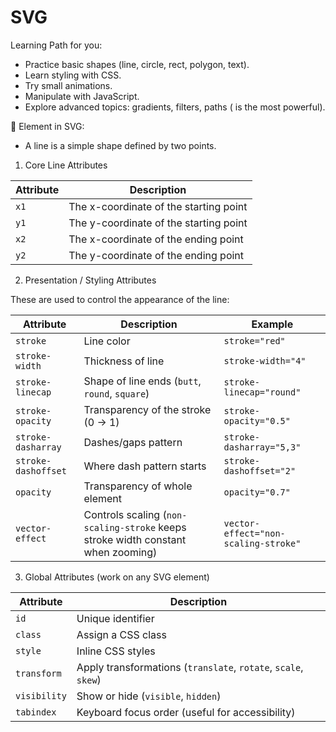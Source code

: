# SVG

Learning Path for you:

- Practice basic shapes (line, circle, rect, polygon, text).
- Learn styling with CSS.
- Try small animations.
- Manipulate with JavaScript.
- Explore advanced topics: gradients, filters, paths (<path> is the most powerful).

🔹 <line> Element in SVG:

- A line is a simple shape defined by two points.

1. Core Line Attributes

| Attribute | Description                            |
| --------- | -------------------------------------- |
| `x1`      | The x-coordinate of the starting point |
| `y1`      | The y-coordinate of the starting point |
| `x2`      | The x-coordinate of the ending point   |
| `y2`      | The y-coordinate of the ending point   |

2. Presentation / Styling Attributes

These are used to control the appearance of the line:

| Attribute           | Description                                                                      | Example                              |
| ------------------- | -------------------------------------------------------------------------------- | ------------------------------------ |
| `stroke`            | Line color                                                                       | `stroke="red"`                       |
| `stroke-width`      | Thickness of line                                                                | `stroke-width="4"`                   |
| `stroke-linecap`    | Shape of line ends (`butt`, `round`, `square`)                                   | `stroke-linecap="round"`             |
| `stroke-opacity`    | Transparency of the stroke (0 → 1)                                               | `stroke-opacity="0.5"`               |
| `stroke-dasharray`  | Dashes/gaps pattern                                                              | `stroke-dasharray="5,3"`             |
| `stroke-dashoffset` | Where dash pattern starts                                                        | `stroke-dashoffset="2"`              |
| `opacity`           | Transparency of whole element                                                    | `opacity="0.7"`                      |
| `vector-effect`     | Controls scaling (`non-scaling-stroke` keeps stroke width constant when zooming) | `vector-effect="non-scaling-stroke"` |

3. Global Attributes (work on any SVG element)

| Attribute    | Description                                                    |
| ------------ | -------------------------------------------------------------- |
| `id`         | Unique identifier                                              |
| `class`      | Assign a CSS class                                             |
| `style`      | Inline CSS styles                                              |
| `transform`  | Apply transformations (`translate`, `rotate`, `scale`, `skew`) |
| `visibility` | Show or hide (`visible`, `hidden`)                             |
| `tabindex`   | Keyboard focus order (useful for accessibility)                |
